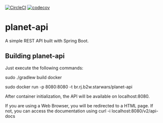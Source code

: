 [![CircleCI](https://circleci.com/gh/xykkong/planet-api.svg?style=shield)](https://circleci.com/gh/xykkong/planet-api)   [![codecov](https://codecov.io/gh/xykkong/planet-api/branch/master/graph/badge.svg)](https://codecov.io/gh/xykkong/planet-api)

# planet-api
A simple REST API built with Spring Boot.


Building planet-api
-----------

Just execute the following commands:

sudo ./gradlew build docker

sudo docker run -p 8080:8080 -t br.rj.b2w.starwars/planet-api

After container initialization, the API will be available on localhost:8080.

If you are using a Web Browser, you will be redirected to a HTML page.
If not, you can access the documentation using curl -i localhost:8080/v2/api-docs

